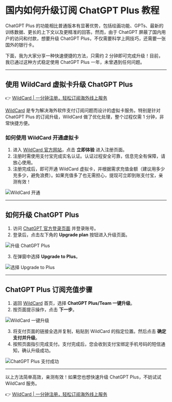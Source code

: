 # 国内如何升级订阅 ChatGPT Plus 教程

ChatGPT Plus 的功能相比普通版本有显著优势，包括绘画功能、GPTs、最新的训练数据、更长的上下文以及更精准的回答。然而，由于 ChatGPT 屏蔽了国内用户的访问和付款，想要升级 ChatGPT Plus，不仅需要科学上网技巧，还需要一张国外的银行卡。

下面，我为大家分享一种快速便捷的方法，只需约 2 分钟即可完成升级！目前，我已通过这种方式稳定使用 ChatGPT Plus 一年，未曾遇到任何问题。

---

## 使用 WildCard 虚拟卡升级 ChatGPT Plus

👉 [WildCard | 一分钟注册，轻松订阅海外线上服务](https://bit.ly/bewildcard)

[WildCard](https://bit.ly/bewildcard) 是专为解决海外软件支付订阅问题而设计的虚拟卡服务。特别是针对 ChatGPT Plus 的订阅升级，WildCard 做了优化处理，整个过程仅需 1 分钟，非常快捷方便。

### 如何使用 WildCard 开通虚拟卡

1. 进入 [WildCard 官方网站](https://bit.ly/bewildcard)，点击 **立即体验** 进入注册页面。
2. 注册时需使用支付宝完成实名认证。认证过程安全可靠，信息完全有保障，请放心使用。
3. 注册完成后，即可开通 WildCard 虚拟卡，并根据需求充值金额（建议用多少充多少，避免浪费）。如果充值多了也无需担心，提现可立即到账支付宝，亲测有效！

![WildCard 开通](https://cdn.spoock.com/img/80fc2751.webp)

---

## 如何升级 ChatGPT Plus

1. 访问 [ChatGPT 官方登录页面](https://chat.openai.com/) 并登录账号。
2. 登录后，点击左下角的 **Upgrade plan** 按钮进入升级页面。

![升级 ChatGPT Plus](https://cdn.spoock.com/img/e91c56ebc5d794a0.webp)

3. 在弹窗中选择 **Upgrade to Plus**。

![选择 Upgrade to Plus](https://cdn.spoock.com/img/875f18c6a5082aef.webp)

---

## ChatGPT Plus 订阅充值步骤

1. 返回 [WildCard](https://bit.ly/bewildcard) 首页，选择 **ChatGPT Plus/Team 一键升级**。
2. 按页面提示操作，点击 **下一步**。

![WildCard 一键升级](https://cdn.spoock.com/img/c6332cc1968b6509.webp)

3. 将支付页面的链接全选并复制，粘贴到 WildCard 的指定位置。然后点击 **确定支付并升级**。
4. 按照页面指引完成支付。支付完成后，您会收到支付宝绑定手机号码的短信通知，确认升级成功。

![ChatGPT Plus 支付成功](https://cdn.spoock.com/img/f23619cce2dcef08.webp)

---

以上方法简单高效，亲测有效！如果您也想快速升级 ChatGPT Plus，不妨试试 WildCard 服务。

👉 [WildCard | 一分钟注册，轻松订阅海外线上服务](https://bit.ly/bewildcard)
